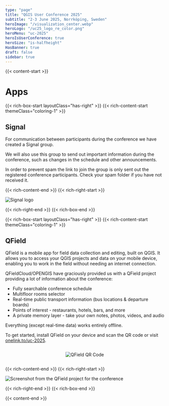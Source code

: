 ```yaml
---
type: "page"
title: "QGIS User Conference 2025"
subtitle: "2-3 June 2025, Norrköping, Sweden"
heroImage: "/visualization_center.webp"
heroLogo: "/uc25_logo_re_color.png"
heroMenu: "uc-2025"
heroIsUserConference: true
heroSize: "is-halfheight"
HasBanner: true
draft: false
sidebar: true
---
```


{{< content-start >}}

# Apps

{{< rich-box-start layoutClass="has-right" >}}
{{< rich-content-start themeClass="coloring-1" >}}

## Signal

For communication between participants during the conference we have created a Signal group.

We will also use this group to send out important information during the conference, such as changes in the schedule and other announcements.

In order to prevent spam the link to join the group is only sent out the registered conference participants. Check your spam folder if you have not received it.

{{< rich-content-end >}}
{{< rich-right-start >}}

![Signal logo](/signal-logo.svg)

{{< rich-right-end >}}
{{< rich-box-end >}}

{{< rich-box-start layoutClass="has-right" >}}
{{< rich-content-start themeClass="coloring-1" >}}

## QField

QField is a mobile app for field data collection and editing, built on QGIS. It allows you to access your QGIS projects
and data on your mobile device, enabling you to work in the field without needing an internet connection.

QFieldCloud/OPENGIS have graciously provided us with a QField project providing a lot of information about the conference:

* Fully searchable conference schedule
* Multifloor rooms selector
* Real-time public transport information (bus locations & departure boards)
* Points of interest - restaurants, hotels, bars, and more
* A private memory layer - take your own notes, photos, videos, and audio

Everything (except real-time data) works entirely offline.

To get started, install QField on your device and scan the QR code or visit [onelink.to/uc-2025](https://onelink.to/uc-2025).

<div class="qr-container">

![QField QR Code](/qr-uc2025.png)

</div>
<style>
.qr-container {
  width: 100%;
  margin-top: 0.5rem;
  display: flex;
  justify-content: center;
  align-items: center;
}
.qr-container img {
  max-height: 200px;
}
</style>

{{< rich-content-end >}}
{{< rich-right-start >}}

![Screenshot from the QField project for the conference](/qfield.jpg)

{{< rich-right-end >}}
{{< rich-box-end >}}

{{< content-end >}}
